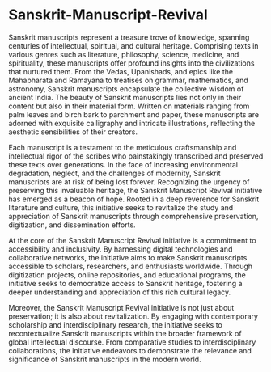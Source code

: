 # Sanskrit-Manuscript-Revival

  Sanskrit manuscripts represent a treasure trove of knowledge, spanning centuries of intellectual, spiritual, and cultural heritage. Comprising texts in various genres such as literature, philosophy, science, medicine, and spirituality, these manuscripts offer profound insights into the civilizations that nurtured them. From the Vedas, Upanishads, and epics like the Mahabharata and Ramayana to treatises on grammar, mathematics, and astronomy, Sanskrit manuscripts encapsulate the collective wisdom of ancient India. The beauty of Sanskrit manuscripts lies not only in their content but also in their material form. Written on materials ranging from palm leaves and birch bark to parchment and paper, these manuscripts are adorned with exquisite calligraphy and intricate illustrations, reflecting the aesthetic sensibilities of their creators. 

  Each manuscript is a testament to the meticulous craftsmanship and intellectual rigor of the scribes who painstakingly transcribed and preserved these texts over generations. In the face of increasing environmental degradation, neglect, and the challenges of modernity, Sanskrit manuscripts are at risk of being lost forever. Recognizing the urgency of preserving this invaluable heritage, the Sanskrit Manuscript Revival initiative has emerged as a beacon of hope. Rooted in a deep reverence for Sanskrit literature and culture, this initiative seeks to revitalize the study and appreciation of Sanskrit manuscripts through comprehensive preservation, digitization, and dissemination efforts.

  At the core of the Sanskrit Manuscript Revival initiative is a commitment to accessibility and inclusivity. By harnessing digital technologies and collaborative networks, the initiative aims to make Sanskrit manuscripts accessible to scholars, researchers, and enthusiasts worldwide. Through digitization projects, online repositories, and educational programs, the initiative seeks to democratize access to Sanskrit heritage, fostering a deeper understanding and appreciation of this rich cultural legacy. 

  Moreover, the Sanskrit Manuscript Revival initiative is not just about preservation; it is also about revitalization. By engaging with contemporary scholarship and interdisciplinary research, the initiative seeks to recontextualize Sanskrit manuscripts within the broader framework of global intellectual discourse. From comparative studies to interdisciplinary collaborations, the initiative endeavors to demonstrate the relevance and significance of Sanskrit manuscripts in the modern world.
